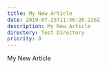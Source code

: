 ```yaml
---
title: My New Article
date: 2019-07-25T11:56:26.226Z
description: My New Article
directory: Test Directory
priority: 0
---
```

My New Article
